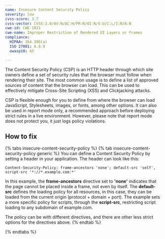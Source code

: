 ```yaml
---
name: Insecure Content Security Policy
severity: low
cvss-score: 3.7
cvss-vector: CVSS:3.0/AV:N/AC:H/PR:N/UI:N/S:U/C:L/I:N/A:N
cwe-id: CWE-1021
cwe-name: Improper Restriction of Rendered UI Layers or Frames
compliance:
  HIPAA: 164.306(a)
  ISO 27001: A.8.9
  owasp10: A5

---            
```


The Content Security Policy (CSP) is an HTTP header through which site owners define a set of security rules that the browser must follow when rendering their site. 
The most common usage is to define a list of approved sources of content that the browser can load. This can be used to effectively mitigate Cross-Site Scripting (XSS) and Clickjacking attacks.

CSP is flexible enough for you to define from where the browser can load JavaScript, Stylesheets, images, or fonts, among other options. It can also be used in report mode only, a recommended approach before deploying strict rules in a live environment. However, please note that report mode does not protect you, it just logs policy violations.

## How to fix

{% tabs insecure-content-security-policy %}
{% tab insecure-content-security-policy generic %}
You can define a Content Security Policy by setting a header in your application. The header can look like this:

	Content-Security-Policy: frame-ancestors 'none'; default-src 'self', script-src '*://*.example.com:*'

In this example, the **frame-ancestors** directive set to **'none'** indicates that the page cannot be placed inside a frame, not even by itself.
The **default-src** defines the loading policy for all resources, in this case, they can be loaded from the current origin (protocol + domain + port). The example sets a more specific policy for scripts, through the **script-src**, restricting script loading to any subdomain of example.com.

The policy can be with different directives, and there are other less strict options for the directives above.
{% endtab %}

{% endtabs %}
